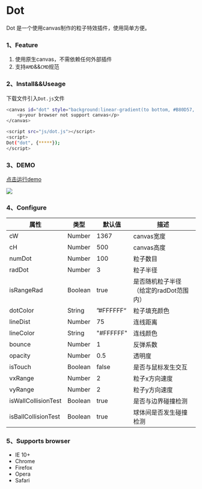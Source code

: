 # Dot
Dot 是一个使用canvas制作的粒子特效插件，使用简单方便。
### 1、Feature
1. 使用原生canvas，不需依赖任何外部插件
1. 支持`AMD`&&`CMD`规范

### 2、Install&&Useage
下载文件引入`Dot.js`文件

```bash
<canvas id="dot" style="background:linear-gradient(to bottom, #B80D57, #C9182B);">
	<p>your browser not support canvas</p>
</canvas>
```

```bash
<script src="js/dot.js"></script>
<script>
Dot("dot", {*****});
</script>
```

### 3、DEMO
[点击运行demo](http://codepen.io/supperjet/pen/vyMKWO)

![](demoImgs/demo.png)

### 4、Configure
|   属性  |   类型  | 默认值 |   描述   |
|--------|-------- |-------|-------- |
|cW| Number| 1367  |canvas宽度|
|cH| Number| 500  |canvas高度|
|numDot| Number | 100 |粒子数目|
|radDot| Number| 3 | 粒子半径|
|isRangeRad| Boolean | true  |是否随机粒子半径（给定的radDot范围内）|
|dotColor| String | ”#FFFFFF“ |粒子填充颜色|
|lineDist| Number | 75  |连线距离|
|lineColor| String| "#FFFFFF"  |连线颜色|
|bounce| Number | 1  |反弹系数|
|opacity|  Number | 0.5  |透明度|
|isTouch|  Boolean | false  | 是否与鼠标发生交互|
|vxRange|  Number | 2  | 粒子x方向速度|
|vyRange|  Number | 2  | 粒子y方向速度|
|isWallCollisionTest|  Boolean | true  | 是否与边界碰撞检测|
|isBallCollisionTest|  Boolean | true  | 球体间是否发生碰撞检测|

### 5、Supports browser
- IE 10+
- Chrome
- Firefox
- Opera
- Safari
